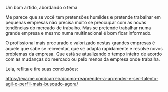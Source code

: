 Um bom artido, abordando o tema

Me parece que se você tem pretensões humildes e pretende trabalhar em pequenas empresas não precisa muito se preocupar com as novas tendências do mercado de trabalho. 
Mas se pretende trabalhar numa grande empresa e mesmo numa multinacional é bom ficar informado.

O profissional mais procurado e valorizado nestas grandes empresas é aquele que sabe se reinventar, que se adapta rapidamente e resolve novos problemas da empresa. 
Que está se atualizando o tempo inteiro de acordo com as mudanças do mercado ou pelo menos da empresa onde trabalha.

Leia, reflita e tire suas conclusões:

https://exame.com/carreira/como-reaprender-a-aprender-e-ser-talento-agil-o-perfil-mais-buscado-agora/
